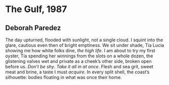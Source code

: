 # The Gulf, 1987
## Deborah Paredez
The day upturned, flooded with sunlight, not
a single cloud. I squint into the glare,
cautious even then of bright emptiness.
We sit under shade, Tía Lucia
showing me how white folks dine, _the high life_.
I am about to try my first oyster,
Tía spending her winnings from the slots
on a whole dozen, the glistening valves
wet and private as a cheek’s other side,
broken open before us. _Don’t be shy_.
 _Take it all in at once_. Flesh and sea grit,
sweet meat and brine, a taste I must _acquire_.
In every split shell, the coast’s silhouette:
bodies floating in what was once their home.